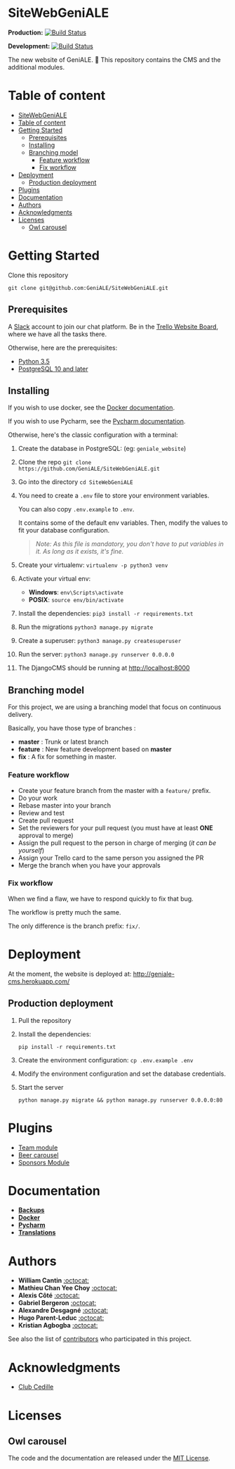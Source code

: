 # SiteWebGeniALE

**Production:** [![Build Status](https://travis-ci.org/GeniALE/SiteWebGeniALE.svg?branch=master)](https://travis-ci.org/GeniALE/SiteWebGeniALE)

**Development:** [![Build Status](https://travis-ci.org/GeniALE/SiteWebGeniALE.svg?branch=develop)](https://travis-ci.org/GeniALE/SiteWebGeniALE)

The new website of GeniALE. :beers:
This repository  contains the CMS and the additional modules.

# Table of content
- [SiteWebGeniALE](#sitewebgeniale)
- [Table of content](#table-of-content)
- [Getting Started](#getting-started)
  - [Prerequisites](#prerequisites)
  - [Installing](#installing)
  - [Branching model](#branching-model)
    - [Feature workflow](#feature-workflow)
    - [Fix workflow](#fix-workflow)
- [Deployment](#deployment)
  - [Production deployment](#production-deployment)
- [Plugins](#plugins)
- [Documentation](#documentation)
- [Authors](#authors)
- [Acknowledgments](#acknowledgments)
- [Licenses](#licenses)
  - [Owl carousel](#owl-carousel)

# Getting Started

Clone this repository

```
git clone git@github.com:GeniALE/SiteWebGeniALE.git
```

## Prerequisites

A [Slack](https://slack.com/) account to join our chat platform.
Be in the [Trello Website Board](https://trello.com/b/t7NT6LjO/page-web-g%C3%A9niale), where we have all the tasks there.

Otherwise, here are the prerequisites:

- [Python 3.5](https://www.python.org/downloads/release/python-350/)
- [PostgreSQL 10 and later](https://www.postgresql.org/) 

## Installing

If you wish to use docker,  see the [Docker documentation](docs/DOCKER.md).

If you wish to use Pycharm, see the [Pycharm documentation](docs/PYCHARM.md).

Otherwise, here's the classic configuration with a terminal:

1. Create the database in PostgreSQL: (eg: `geniale_website`)
2. Clone the repo `git clone https://github.com/GeniALE/SiteWebGeniALE.git`
3. Go into the directory `cd SiteWebGeniALE`
4. You need to create a `.env` file to store your environment variables.
    
    You can also copy `.env.example` to `.env`.
    
    It contains some of the default env variables. Then, modify the values to fit your database configuration.
    
    > *Note: As this file is mandatory, you don't have to put variables in it. As long as it exists, it's fine.*
5. Create your virtualenv: `virtualenv -p python3 venv`
6. Activate your virtual env:
    
    - **Windows**: `env\Scripts\activate`
    - **POSIX**: `source env/bin/activate`
    
7. Install the dependencies: `pip3 install -r requirements.txt`
8. Run the migrations `python3 manage.py migrate`
9. Create a superuser: `python3 manage.py createsuperuser`
10. Run the server: `python3 manage.py runserver 0.0.0.0` 
7. The DjangoCMS should be running at [http://localhost:8000](localhost:8000)

## Branching model

For this project, we are using a branching model that focus on continuous delivery.

Basically, you have those type of branches :

- **master** : Trunk or latest branch
- **feature** : New feature development based on **master**
- **fix** : A fix for something in master. 

### Feature workflow

- Create your feature branch from the master with a `feature/` prefix.
- Do your work
- Rebase master into your branch
- Review and test 
- Create pull request
- Set the reviewers for your pull request (you must have at least **ONE** approval to merge)
- Assign the pull request to the person in charge of merging (*it can be yourself*)
- Assign your Trello card to the same person you assigned the PR
- Merge the branch when you have your approvals

### Fix workflow

When we find a flaw, we have to respond quickly to fix that bug.

The workflow is pretty much the same.
 
The only difference is the branch prefix: `fix/`.

# Deployment

At the moment, the website is deployed at: http://geniale-cms.herokuapp.com/

## Production deployment

1. Pull the repository
2. Install the dependencies: 
    
    ```shell
    pip install -r requirements.txt
    ```
3. Create the environment configuration: `cp .env.example .env`
4. Modify the environment configuration and set the database credentials.
5. Start the server

    ```shell
    python manage.py migrate && python manage.py runserver 0.0.0.0:80
    ```

# Plugins

- [Team module](teamModule/README.md)
- [Beer carousel](beer_carousel/README.md)
- [Sponsors Module](sponsorsModule/README.md)

# Documentation

- [**Backups**](docs/BACKUPS.md)
- [**Docker**](docs/DOCKER.md)
- [**Pycharm**](docs/PYCHARM.md)
- [**Translations**](docs/TRANSLATIONS.md)

# Authors

- **William Cantin** [:octocat:](https://github.com/wilomgfx)
- **Mathieu Chan Yee Choy** [:octocat:](https://github.com/Bazooo)
- **Alexis Côté** [:octocat:](https://github.com/popojargo)
- **Gabriel Bergeron** [:octocat:](https://github.com/gabrielbergeron)
- **Alexandre Desgagné** [:octocat:](https://github.com/alexemdesgagne)
- **Hugo Parent-Leduc** [:octocat:](https://github.com/hugoparent)
- **Kristian Agbogba** [:octocat:](https://github.com/kpucc)

See also the list of [contributors](https://github.com/GeniALE/SiteWebGeniALE/contributors) who participated in this project.

# Acknowledgments

* [Club Cedille](https://github.com/clubcedille)

# Licenses

## Owl carousel

The code and the documentation are released under the [MIT License](static/lib/owlcarousel/LICENSE).

